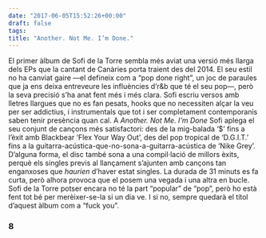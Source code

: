 ```yaml
---
date: "2017-06-05T15:52:26+00:00"
draft: false
tags: 
title: "Another. Not Me. I’m Done."
---
```

<!-- more -->

El primer àlbum de Sofi de la Torre sembla més aviat una versió més llarga dels EPs que la cantant de Canàries porta traient des del 2014. El seu estil no ha canviat gaire —el defineix com a “pop done right”, un joc de paraules que ja ens deixa entreveure les influències d’r&b que té el seu pop—, però la seva precisió s’ha anat fent més i més clara. Sofi escriu versos amb lletres llargues que no es fan pesats, hooks que no necessiten alçar la veu per ser addictius, i instrumentals que tot i ser completament contemporanis saben tenir presència quan cal. A *Another. Not Me. I’m Done* Sofi aplega el seu conjunt de cançons més satisfactori: des de la mig-balada ‘$’ fins a l’èxit amb Blackbear ‘Flex Your Way Out’, des del pop tropical de ‘D.G.I.T.’ fins a la guitarra-acústica-que-no-sona-a-guitarra-acústica de ‘Nike Grey’. D’alguna forma, el disc també sona a una compil·lació de millors èxits, perquè els singles previs al llançament s’ajunten amb cançons tan enganxoses que *haurien* d’haver estat singles. La durada de 31 minuts es fa curta, però alhora provoca que el posem una vegada i una altra en bucle. Sofi de la Torre potser encara no té la part “popular” de “pop”, però ho està fent tot bé per merèixer-se-la si un dia ve. I si no, sempre quedarà el títol d’aquest àlbum com a “fuck you”.

### 8